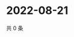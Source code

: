 # 2022-08-21

共 0 条

<!-- BEGIN WEIBO -->
<!-- 最后更新时间 Sun Aug 21 2022 04:16:25 GMT+0800 (China Standard Time) -->

<!-- END WEIBO -->
